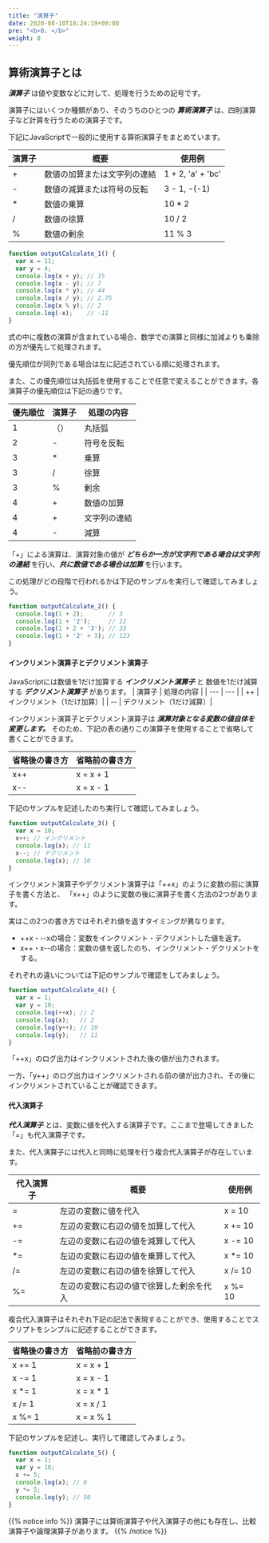 ```yaml
---
title: "演算子"
date: 2020-08-10T18:24:19+09:00
pre: "<b>8. </b>"
weight: 8
---
```


## 算術演算子とは
***演算子*** は値や変数などに対して、処理を行うための記号です。

演算子にはいくつか種類があり、そのうちのひとつの ***算術演算子*** は、四則演算子など計算を行うための演算子です。

下記にJavaScriptで一般的に使用する算術演算子をまとめています。

| 演算子 | 概要 | 使用例 |
| --- | --- | --- |
| + | 数値の加算または文字列の連結 | 1 + 2, 'a' + 'bc' |
| - | 数値の減算または符号の反転 | 3 - 1, -(-1) |
| * | 数値の乗算 | 10 * 2 |
| / | 数値の徐算 | 10 / 2 |
| % | 数値の剰余 | 11 % 3 |

```js
function outputCalculate_1() {
  var x = 11;
  var y = 4;
  console.log(x + y); // 15
  console.log(x - y); // 7
  console.log(x * y); // 44
  console.log(x / y); // 2.75
  console.log(x % y); // 2
  console.log(-x);    // -11
}
```

式の中に複数の演算が含まれている場合、数学での演算と同様に加減よりも乗除の方が優先して処理されます。

優先順位が同列である場合は左に記述されている順に処理されます。

また、この優先順位は丸括弧を使用することで任意で変えることができます。各演算子の優先順位は下記の通りです。

| 優先順位 | 演算子 | 処理の内容 |
| --- | --- | --- |
| 1 | （） | 丸括弧 |
| 2 | - | 符号を反転 |
| 3 | * | 乗算 |
| 3 | / | 徐算 |
| 3 | % | 剰余 |
| 4 | + | 数値の加算 |
| 4 | + | 文字列の連結 |
| 4 | - | 減算 |


「+」による演算は、演算対象の値が ***どちらか一方が文字列である場合は文字列の連結*** を行い、***共に数値である場合は加算*** を行います。

この処理がどの段階で行われるかは下記のサンプルを実行して確認してみましょう。

```js
function outputCalculate_2() {
  console.log(1 + 2);       // 3
  console.log(1 + '2');     // 12
  console.log(1 + 2 + '3'); // 33
  console.log(1 + '2' + 3); // 123
}
```

#### インクリメント演算子とデクリメント演算子

JavaScriptには数値を1だけ加算する ***インクリメント演算子*** と 数値を1だけ減算する ***デクリメント演算子*** があります。
| 演算子 | 処理の内容 |
| --- | --- |
| ++ | インクリメント（1だけ加算）|
| -- | デクリメント（1だけ減算）|

インクリメント演算子とデクリメント演算子は ***演算対象となる変数の値自体を変更します。***
そのため、下記の表の通りこの演算子を使用することで省略して書くことができます。

| 省略後の書き方 | 省略前の書き方 |
| --- | --- |
| x++ | x = x + 1|
| x-- | x = x - 1|

下記のサンプルを記述したのち実行して確認してみましょう。

```js
function outputCalculate_3() {
  var x = 10;
  x++; // インクリメント
  console.log(x); // 11
  x--; // デクリメント
  console.log(x); // 10
}
```

インクリメント演算子やデクリメント演算子は「++x」のように変数の前に演算子を書く方法と、
「x++」のように変数の後に演算子を書く方法の2つがあります。

実はこの2つの書き方ではそれぞれ値を返すタイミングが異なります。

- ++x・--xの場合：変数をインクリメント・デクリメントした値を返す。
- x++・x--の場合：変数の値を返したのち、インクリメント・デクリメントをする。

それぞれの違いについては下記のサンプルで確認をしてみましょう。

```js
function outputCalculate_4() {
  var x = 1;
  var y = 10;
  console.log(++x); // 2
  console.log(x);   // 2
  console.log(y++); // 10
  console.log(y);   // 11
}
```

「++x」のログ出力はインクリメントされた後の値が出力されます。

一方、「y++」のログ出力はインクリメントされる前の値が出力され、その後にインクリメントされていることが確認できます。

#### 代入演算子

***代入演算子*** とは、変数に値を代入する演算子です。ここまで登場してきました「=」も代入演算子です。

また、代入演算子には代入と同時に処理を行う複合代入演算子が存在しています。

| 代入演算子 | 概要 | 使用例 |
| --- | --- | --- |
| = | 左辺の変数に値を代入 | x = 10 |
| += | 左辺の変数に右辺の値を加算して代入 | x += 10 |
| -= | 左辺の変数に右辺の値を減算して代入 | x -= 10 |
| *= | 左辺の変数に右辺の値を乗算して代入 | x *= 10 |
| /= | 左辺の変数に右辺の値を徐算して代入 | x /= 10 |
| %= | 左辺の変数に右辺の値で徐算した剰余を代入 | x %= 10 |

複合代入演算子はそれぞれ下記の記法で表現することができ、使用することでスクリプトをシンプルに記述することができます。

| 省略後の書き方 | 省略前の書き方 |
| --- | --- |
| x += 1 | x = x + 1|
| x -= 1 | x = x - 1|
| x *= 1 | x = x * 1|
| x /= 1 | x = x / 1|
| x %= 1 | x = x % 1|

下記のサンプルを記述し、実行して確認してみましょう。

```js
function outputCalculate_5() {
  var x = 1;
  var y = 10;
  x += 5;
  console.log(x); // 6
  y *= 5;
  console.log(y); // 50
}
```

{{% notice info %}}
演算子には算術演算子や代入演算子の他にも存在し、比較演算子や論理演算子があります。
{{% /notice %}}
